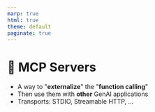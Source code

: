 ```yaml
---
marp: true
html: true
theme: default
paginate: true
---
```

<style>
.dodgerblue {
  color: dodgerblue;
}
</style>
# 🤖 MCP Servers

- A way to "**externalize**" the "**function calling**"
- Then use them with **other** GenAI applications
- Transports: STDIO, Streamable HTTP, ...
